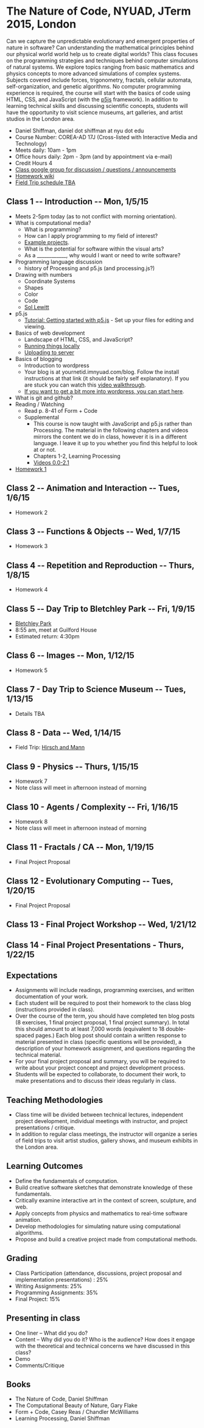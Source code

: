# The Nature of Code, NYUAD, JTerm 2015, London

Can we capture the unpredictable evolutionary and emergent properties of nature in software? Can understanding the mathematical principles behind our physical world world help us to create digital worlds? This class focuses on the programming strategies and techniques behind computer simulations of natural systems. We explore topics ranging from basic mathematics and physics concepts to more advanced simulations of complex systems. Subjects covered include forces, trigonometry, fractals, cellular automata, self-organization, and genetic algorithms. No computer programming experience is required, the course will start with the basics of code using HTML, CSS, and JavaScript (with the [p5js](http://p5js.org/) framework). In addition to learning technical skills and discussing scientific concepts, students will have the opportunity to visit science museums, art galleries, and artist studios in the London area. 

* Daniel Shiffman, daniel dot shiffman at nyu dot edu
* Course Number: COREA-AD 17J (Cross-listed with Interactive Media and Technology)
* Meets daily: 10am - 1pm
* Office hours daily: 2pm - 3pm (and by appointment via e-mail)
* Credit Hours 4
* [Class google group for discussion / questions / announcements](https://groups.google.com/a/itp.nyu.edu/group/nature-of-code-abu-dhabi?hl=en)
* [Homework wiki](https://github.com/shiffman/The-Nature-of-Code-JTerm-2015/wiki)
* [Field Trip schedule TBA]()

## Class 1 -- Introduction -- Mon, 1/5/15
* Meets 2-5pm today (as to not conflict with morning orientation).
* What is computational media?
  * What is programming?
  * How can I apply programming to my field of interest?
  * [Example projects](https://github.com/ITPNYU/ICM-2014/wiki/Projects).
  * What is the potential for software within the visual arts?
  * As a ____________, why would I want or need to write software?
* Programming language discussion
  * history of Processing and p5.js (and processing.js?)
* Drawing with numbers
  * Coordinate Systems
  * Shapes
  * Color
  * Code
  * [Sol Lewitt](http://www.massmoca.org/lewitt/)
* p5.js
  * [Tutorial: Getting started with p5.js](http://p5js.org/get-started/) - Set up your files for editing and viewing.
* Basics of web development
  * Landscape of HTML, CSS, and JavaScript?
  * [Running things locally](https://github.com/shiffman/The-Nature-of-Code-JTerm-2015/wiki/Local-Server-Tutorial)
  * [Uploading to server](https://github.com/shiffman/The-Nature-of-Code-JTerm-2015/wiki/SFTP-Tutorial)
* Basics of blogging
  * Introduction to wordpress
  * Your blog is at yournetid.imnyuad.com/blog.  Follow the install instructions at that link (it should be fairly self explanatory).  If you are stuck you can watch this [video walkthrough](https://www.dropbox.com/s/mz1tt4guamnmgl9/wordpress.mov?dl=0).
  * [If you want to get a bit more into wordpress, you can start here](http://codex.wordpress.org/First_Steps_With_WordPress).
* What is git and github?
* Reading / Watching
  * Read p. 8-41 of Form + Code
  * Supplemental
     * This course is now taught with JavaScript and p5.js rather than Processing.  The material in the following chapters and videos mirrors the content we do in class, however it is in a different language.  I leave it up to you whether you find this helpful to look at or not. 
     * Chapters 1-2, Learning Processing
     * [Videos 0.0-2.1](http://icm.shiffman.net/0.0)
* [Homework 1](https://github.com/shiffman/The-Nature-of-Code-JTerm-2015/wiki/Assignment-1)

## Class 2 -- Animation and Interaction -- Tues, 1/6/15
* Homework 2

## Class 3 -- Functions & Objects -- Wed, 1/7/15
* Homework 3

## Class 4 -- Repetition and Reproduction -- Thurs, 1/8/15
* Homework 4

## Class 5 -- Day Trip to Bletchley Park -- Fri, 1/9/15
* [Bletchley Park](http://www.bletchleypark.org.uk/)
* 8:55 am, meet at Guilford House
* Estimated return: 4:30pm

## Class 6 -- Images -- Mon, 1/12/15
* Homework 5

## Class 7 - Day Trip to Science Museum -- Tues, 1/13/15
* Details TBA

## Class 8 - Data -- Wed, 1/14/15
* Field Trip: [Hirsch and Mann](http://www.hirschandmann.com/)

## Class 9 - Physics -- Thurs, 1/15/15
* Homework 7
* Note class will meet in afternoon instead of morning

## Class 10 - Agents / Complexity -- Fri, 1/16/15
* Homework 8
* Note class will meet in afternoon instead of morning

## Class 11 - Fractals / CA -- Mon, 1/19/15
* Final Project Proposal

## Class 12 - Evolutionary Computing -- Tues, 1/20/15
* Final Project Proposal

## Class 13 - Final Project Workshop -- Wed, 1/21/12

## Class 14 - Final Project Presentations - Thurs, 1/22/15


## Expectations
* Assignments will include readings, programming exercises, and written documentation of your work.
* Each student will be required to post their homework to the class blog (instructions provided in class).
* Over the course of the term, you should have completed ten blog posts (8 exercises, 1 final project proposal, 1 final project summary). In total this should amount to at least 7,000 words (equivalent to 18 double-spaced pages.) Each blog post should contain a written response to material presented in class (specific questions will be provided), a description of your homework assignment, and questions regarding the technical material.
* For your final project proposal and summary, you will be required to write about your project concept and project development process.
* Students will be expected to collaborate, to document their work, to make presentations and to discuss their ideas regularly in class.

## Teaching Methodologies
* Class time will be divided between technical lectures, independent project development, individual meetings with instructor, and project presentations / critique.
* In addition to regular class meetings, the instructor will organize a series of field trips to visit artist studios, gallery shows, and museum exhibits in the London area.

## Learning Outcomes
* Define the fundamentals of computation.
* Build creative software sketches that demonstrate knowledge of these fundamentals.
* Critically examine interactive art in the context of screen, sculpture, and web.
* Apply concepts from physics and mathematics to real-time software animation.
* Develop methodologies for simulating nature using computational algorithms.
* Propose and build a creative project made from computational methods.

## Grading
* Class Participation (attendance, discussions, project proposal and implementation presentations) : 25%
* Writing Assignments: 25%
* Programming Assignments: 35%
* Final Project: 15%

## Presenting in class
* One liner – What did you do?
* Content – Why did you do it? Who is the audience? How does it engage with the theoretical and technical concerns we have discussed in this class?
* Demo
* Comments/Critique


## Books
* The Nature of Code, Daniel Shiffman
* The Computational Beauty of Nature, Gary Flake
* Form + Code, Casey Reas / Chandler McWilliams
* Learning Processing, Daniel Shiffman
